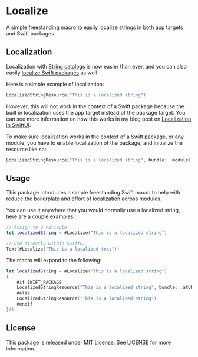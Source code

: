 # Localize

A simple freestanding macro to easily localize strings in both app targets and Swift packages

## Localization

Localization with [String catalogs](https://developer.apple.com/documentation/xcode/localizing-and-varying-text-with-a-string-catalog) is now easier than ever, and you can also easily [localize Swift packages](https://developer.apple.com/documentation/xcode/localizing-package-resources) as well.

Here is a simple example of localization:
```swift
LocalizedStringResource("This is a localized string")
```
However, this will not work in the context of a Swift package because the built in localization uses the app target instead of the package target. You can see more information on how this works in my blog post on [Localization in SwiftUI](https://swift.mackarous.com/posts/2024/08/localization-in-swiftui/).

To make sure localization works in the context of a Swift package, or any module, you have to enable localization of the package, and initialize the resource like so:
```swift
LocalizedStringResource("This is a localized string", bundle: .module)
```

## Usage

This package introduces a simple freestanding Swift macro to help with reduce the boilerplate and effort of localization across modules.

You can use it anywhere that you would normally use a localized string, here are a couple examples:
```swift
// Assign to a variable
let localizedString = #Localize("This is a localized string")

// Use directly within SwiftUI
Text(#Localize("This is a localized text"))
```

The macro will expand to the following:
```swift
let localizedString = #Localize("This is a localized string")
{
    #if SWIFT_PACKAGE
    LocalizedStringResource("This is a localized string", bundle: .atURL(Bundle.module.bundleURL))
    #else
    LocalizedStringResource("This is a localized string")
    #endif
}()
```

## License

This package is released under MIT License.
See [LICENSE](LICENSE.txt) for more information.
